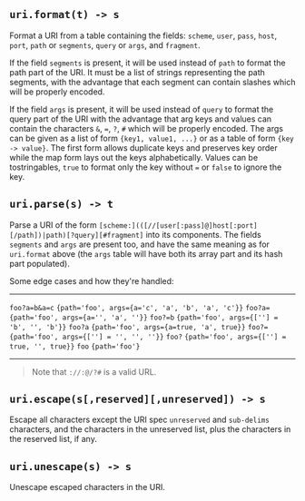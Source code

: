 
## `uri.format(t) -> s`

Format a URI from a table containing the fields:
`scheme`, `user`, `pass`, `host`, `port`, `path` or `segments`,
`query` or `args`, and `fragment`.

If the field `segments` is present, it will be used instead of `path` to
format the path part of the URI. It must be a list of strings representing
the path segments, with the advantage that each segment can contain slashes
which will be properly encoded.

If the field `args` is present, it will be used instead of `query` to format
the query part of the URI with the advantage that arg keys and values can
contain the characters `&`, `=`, `?`, `#` which will be properly encoded.
The args can be given as a list of form `{key1, value1, ...}` or as a table
of form `{key -> value}`. The first form allows duplicate keys and preserves
key order while the map form lays out the keys alphabetically. Values can be
tostringables, `true` to format only the key without `=` or `false` to ignore
the key.

## `uri.parse(s) -> t`

Parse a URI of the form
`[scheme:](([//[user[:pass]@]host[:port][/path])|path)[?query][#fragment]`
into its components. The fields `segments` and `args` are present too,
and have the same meaning as for `uri.format` above (the `args` table will
have both its array part and its hash part populated).

Some edge cases and how they're handled:

--------------------- --------------------------------------------------------
`foo?a=b&a=c`         `{path='foo', args={a='c', 'a', 'b', 'a', 'c'}}`
`foo?a=`              `{path='foo', args={a='', 'a', ''}}`
`foo?=b`              `{path='foo', args={[''] = 'b', '', 'b'}}`
`foo?a`               `{path='foo', args={a=true, 'a', true}}`
`foo?=`               `{path='foo', args={[''] = '', '', ''}}`
`foo?`                `{path='foo', args={[''] = true, '', true}}`
`foo`                 `{path='foo'}`
--------------------- --------------------------------------------------------

> Note that `://:@/?#` is a valid URL.

## `uri.escape(s[,reserved][,unreserved]) -> s`

Escape all characters except the URI spec `unreserved` and `sub-delims`
characters, and the characters in the unreserved list, plus the characters
in the reserved list, if any.

## `uri.unescape(s) -> s`

Unescape escaped characters in the URI.


